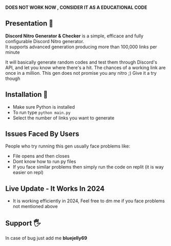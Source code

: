 

**DOES NOT WORK NOW , CONSIDER IT AS A EDUCATIONAL CODE**

## Presentation 📖
**Discord Nitro Generator & Checker** is a simple, efficace and fully configurable Discord Nitro generator.  
It supports advanced generation producing more than 100,000 links per minute

It will basically generate random codes and test them through Discord's API, and let you know where there's a hit.
The chances of a working link are once in a million. This gen does not promise you any nitro ;) Give it a try though

## Installation 💾

- Make sure Python is installed
- To run type `python main.py`
- Select the number of links you want to generate

## Issues Faced By Users
People who try running this gen usually face problems like:
- File opens and then closes
- Dont know how to run py files
- If you face similar problems then simply run the code on replit (it is way easier on repl)

## Live Update - It Works In 2024
- It is working efficiently in 2024, Feel free to dm me if you face problems not mentioned above

## Support 🖐
In case of bug just add me **bluejelly69**
